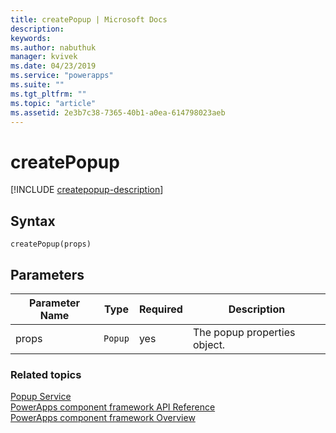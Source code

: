 ```yaml
---
title: createPopup | Microsoft Docs
description: 
keywords:
ms.author: nabuthuk
manager: kvivek
ms.date: 04/23/2019
ms.service: "powerapps"
ms.suite: ""
ms.tgt_pltfrm: ""
ms.topic: "article"
ms.assetid: 2e3b7c38-7365-40b1-a0ea-614798023aeb
---
```


# createPopup

[!INCLUDE [createpopup-description](includes/createpopup-description.md)]

## Syntax

`createPopup(props)`

## Parameters

| Parameter Name|Type|Required|Description|
| ------------- |----|--------|-----------|
|props|`Popup`|yes|The popup properties object.|


### Related topics

[Popup Service](../popupservice.md)<br/>
[PowerApps component framework API Reference](../../reference/index.md)<br/>
[PowerApps component framework Overview](../../overview.md)